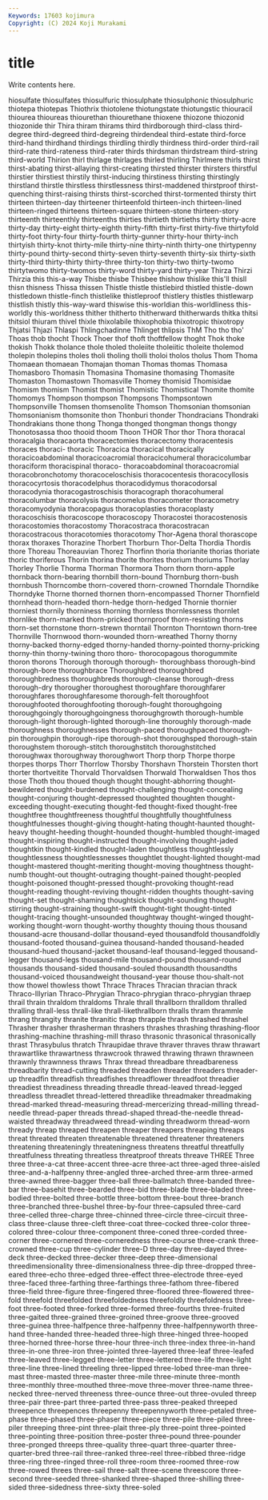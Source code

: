 ```yaml
---
Keywords: 17603 kojimura
Copyright: (C) 2024 Koji Murakami
---
```


# title

Write contents here.



hiosulfate thiosulfates thiosulfuric thiosulphate thiosulphonic thiosulphuric thiotepa
thiotepas Thiothrix thiotolene thiotungstate thiotungstic thiouracil thiourea thioureas thiourethan thiourethane
thioxene thiozone thiozonid thiozonide thir Thira thiram thirams third thirdborough
third-class third-degree third-degreed third-degreing thirdendeal third-estate third-force third-hand thirdhand thirdings
thirdling thirdly thirdness third-order third-rail third-rate third-rateness third-rater thirds thirdsman
thirdstream third-string third-world Thirion thirl thirlage thirlages thirled thirling Thirlmere
thirls thirst thirst-abating thirst-allaying thirst-creating thirsted thirster thirsters thirstful thirstier
thirstiest thirstily thirst-inducing thirstiness thirsting thirstingly thirstland thirstle thirstless thirstlessness
thirst-maddened thirstproof thirst-quenching thirst-raising thirsts thirst-scorched thirst-tormented thirsty thirt thirteen
thirteen-day thirteener thirteenfold thirteen-inch thirteen-lined thirteen-ringed thirteens thirteen-square thirteen-stone thirteen-story
thirteenth thirteenthly thirteenths thirties thirtieth thirtieths thirty thirty-acre thirty-day thirty-eight
thirty-eighth thirty-fifth thirty-first thirty-five thirtyfold thirty-foot thirty-four thirty-fourth thirty-gunner thirty-hour
thirty-inch thirtyish thirty-knot thirty-mile thirty-nine thirty-ninth thirty-one thirtypenny thirty-pound thirty-second
thirty-seven thirty-seventh thirty-six thirty-sixth thirty-third thirty-thirty thirty-three thirty-ton thirty-two thirty-twomo
thirtytwomo thirty-twomos thirty-word thirty-yard thirty-year Thirza Thirzi Thirzia this this-a-way
Thisbe thisbe Thisbee thishow thislike this'll thisll thisn thisness Thissa
thissen Thistle thistle thistlebird thistled thistle-down thistledown thistle-finch thistlelike thistleproof
thistlery thistles thistlewarp thistlish thistly this-way-ward thiswise this-worldian this-worldliness this-worldly
this-worldness thither thitherto thitherward thitherwards thitka thitsi thitsiol thiuram thivel
thixle thixolabile thixophobia thixotropic thixotropy Thjatsi Thjazi Thlaspi Thlingchadinne Thlinget
thlipsis ThM Tho tho tho' Thoas thob thocht Thock Thoer
thof thoft thoftfellow thoght Thok thoke thokish Thokk tholance thole
tholed tholeiite tholeiitic tholeite tholemod tholepin tholepins tholes tholi tholing
tholli tholoi tholos tholus Thom Thoma Thomaean thomaean Thomajan thoman
Thomas thomas Thomasa Thomasboro Thomasin Thomasina Thomasine thomasing Thomasite Thomaston
Thomastown Thomasville Thomey thomisid Thomisidae Thomism thomism Thomist thomist Thomistic
Thomistical Thomite thomite Thomomys Thompson thompson Thompsons Thompsontown Thompsonville Thomsen
thomsenolite Thomson Thomsonian thomsonian Thomsonianism thomsonite thon Thonburi thonder Thondracians
Thondraki Thondrakians thone thong Thonga thonged thongman thongs thongy Thonotosassa
thoo thooid thoom Thoon THOR Thor thor Thora thoracal thoracalgia
thoracaorta thoracectomies thoracectomy thoracentesis thoraces thoraci- thoracic Thoracica thoracical thoracically
thoracicoabdominal thoracicoacromial thoracicohumeral thoracicolumbar thoraciform thoracispinal thoraco- thoracoabdominal thoracoacromial thoracobronchotomy
thoracoceloschisis thoracocentesis thoracocyllosis thoracocyrtosis thoracodelphus thoracodidymus thoracodorsal thoracodynia thoracogastroschisis thoracograph
thoracohumeral thoracolumbar thoracolysis thoracomelus thoracometer thoracometry thoracomyodynia thoracopagus thoracoplasties thoracoplasty
thoracoschisis thoracoscope thoracoscopy Thoracostei thoracostenosis thoracostomies thoracostomy Thoracostraca thoracostracan thoracostracous
thoracotomies thoracotomy Thor-Agena thoral thorascope thorax thoraxes Thorazine Thorbert Thorburn
Thor-Delta Thordia Thordis thore Thoreau Thoreauvian Thorez Thorfinn thoria thorianite
thorias thoriate thoric thoriferous Thorin thorina thorite thorites thorium thoriums
Thorlay Thorley Thorlie Thorma Thorman Thormora Thorn thorn thorn-apple thornback
thorn-bearing thornbill thorn-bound Thornburg thorn-bush thornbush Thorncombe thorn-covered thorn-crowned Thorndale
Thorndike Thorndyke Thorne thorned thornen thorn-encompassed Thorner Thornfield thornhead thorn-headed
thorn-hedge thorn-hedged Thornie thornier thorniest thornily thorniness thorning thornless thornlessness
thornlet thornlike thorn-marked thorn-pricked thornproof thorn-resisting thorns thorn-set thornstone thorn-strewn
thorntail Thornton Thorntown thorn-tree Thornville Thornwood thorn-wounded thorn-wreathed Thorny thorny
thorny-backed thorny-edged thorny-handed thorny-pointed thorny-pricking thorny-thin thorny-twining thoro thoro- thorocopagous
thorogummite thoron thorons Thorough thorough thorough- thoroughbass thorough-bind thorough-bore thoroughbrace
Thoroughbred thoroughbred thoroughbredness thoroughbreds thorough-cleanse thorough-dress thorough-dry thorougher thoroughest thoroughfare
thoroughfarer thoroughfares thoroughfaresome thorough-felt thoroughfoot thoroughfooted thoroughfooting thorough-fought thoroughgoing thoroughgoingly
thoroughgoingness thoroughgrowth thorough-humble thorough-light thorough-lighted thorough-line thoroughly thorough-made thoroughness thoroughnesses
thorough-paced thoroughpaced thorough-pin thoroughpin thorough-ripe thorough-shot thoroughsped thorough-stain thoroughstem thorough-stitch
thoroughstitch thoroughstitched thoroughwax thoroughway thoroughwort Thorp thorp Thorpe thorpe thorpes
thorps Thorr Thorrlow Thorsby Thorshavn Thorstein Thorsten thort thorter thortveitite
Thorvald Thorvaldsen Thorwald Thorwaldsen Thos thos those Thoth thou thoued
though thought thought-abhorring thought-bewildered thought-burdened thought-challenging thought-concealing thought-conjuring thought-depressed thoughted
thoughten thought-exceeding thought-executing thought-fed thought-fixed thought-free thoughtfree thoughtfreeness thoughtful thoughtfully
thoughtfulness thoughtfulnesses thought-giving thought-hating thought-haunted thought-heavy thought-heeding thought-hounded thought-humbled thought-imaged
thought-inspiring thought-instructed thought-involving thought-jaded thoughtkin thought-kindled thought-laden thoughtless thoughtlessly thoughtlessness
thoughtlessnesses thoughtlet thought-lighted thought-mad thought-mastered thought-meriting thought-moving thoughtness thought-numb thought-out
thought-outraging thought-pained thought-peopled thought-poisoned thought-pressed thought-provoking thought-read thought-reading thought-reviving thought-ridden
thoughts thought-saving thought-set thought-shaming thoughtsick thought-sounding thought-stirring thought-straining thought-swift thought-tight
thought-tinted thought-tracing thought-unsounded thoughtway thought-winged thought-working thought-worn thought-worthy thoughty thouing
thous thousand thousand-acre thousand-dollar thousand-eyed thousandfold thousandfoldly thousand-footed thousand-guinea thousand-handed
thousand-headed thousand-hued thousand-jacket thousand-leaf thousand-legged thousand-legger thousand-legs thousand-mile thousand-pound thousand-round
thousands thousand-sided thousand-souled thousandth thousandths thousand-voiced thousandweight thousand-year thouse thou-shalt-not
thow thowel thowless thowt Thrace Thraces Thracian thracian thrack Thraco-Illyrian
Thraco-Phrygian Thraco-phrygian thraco-phrygian thraep thrail thrain thraldom thraldoms Thrale thrall
thrallborn thralldom thralled thralling thrall-less thrall-like thrall-likethrallborn thralls thram thrammle
thrang thrangity thranite thranitic thrap thrapple thrash thrashed thrashel Thrasher
thrasher thrasherman thrashers thrashes thrashing thrashing-floor thrashing-machine thrashing-mill thraso thrasonic
thrasonical thrasonically thrast Thrasybulus thratch Thraupidae thrave thraver thraves thraw
thrawart thrawartlike thrawartness thrawcrook thrawed thrawing thrawn thrawneen thrawnly thrawnness
thraws Thrax thread threadbare threadbareness threadbarity thread-cutting threaded threaden threader
threaders threader-up threadfin threadfish threadfishes threadflower threadfoot threadier threadiest threadiness
threading threadle thread-leaved thread-legged threadless threadlet thread-lettered threadlike threadmaker threadmaking
thread-marked thread-measuring thread-mercerizing thread-milling thread-needle thread-paper threads thread-shaped thread-the-needle thread-waisted
threadway threadweed thread-winding threadworm thread-worn thready threap threaped threapen threaper
threapers threaping threaps threat threated threaten threatenable threatened threatener threateners
threatening threateningly threateningness threatens threatful threatfully threatfulness threating threatless threatproof
threats threave THREE Three three three-a-cat three-accent three-acre three-act three-aged
three-aisled three-and-a-halfpenny three-angled three-arched three-arm three-armed three-awned three-bagger three-ball three-ballmatch
three-banded three-bar three-basehit three-bearded three-bid three-blade three-bladed three-bodied three-bolted three-bottle
three-bottom three-bout three-branch three-branched three-bushel three-by-four three-capsuled three-card three-celled three-charge
three-chinned three-circle three-circuit three-class three-clause three-cleft three-coat three-cocked three-color three-colored
three-colour three-component three-coned three-corded three-corner three-cornered three-corneredness three-course three-crank three-crowned
three-cup three-cylinder three-D three-day three-dayed three-deck three-decked three-decker three-deep three-dimensional
threedimensionality three-dimensionalness three-dip three-dropped three-eared three-echo three-edged three-effect three-electrode three-eyed
three-faced three-farthing three-farthings three-fathom three-fibered three-field three-figure three-fingered three-floored three-flowered
three-fold threefold threefolded threefoldedness threefoldly threefoldness three-foot three-footed three-forked three-formed
three-fourths three-fruited three-gaited three-grained three-groined three-groove three-grooved three-guinea three-halfpence three-halfpenny
three-halfpennyworth three-hand three-handed three-headed three-high three-hinged three-hooped three-horned three-horse three-hour
three-inch three-index three-in-hand three-in-one three-iron three-jointed three-layered three-leaf three-leafed three-leaved
three-legged three-letter three-lettered three-life three-light three-line three-lined threeling three-lipped three-lobed
three-man three-mast three-masted three-master three-mile three-minute three-month three-monthly three-mouthed three-move
three-mover three-name three-necked three-nerved threeness three-ounce three-out three-ovuled threep three-pair
three-part three-parted three-pass three-peaked threeped threepence threepences threepenny threepennyworth three-petaled
three-phase three-phased three-phaser three-piece three-pile three-piled three-piler threeping three-pint three-plait
three-ply three-point three-pointed three-pointing three-position three-poster three-pound three-pounder three-pronged threeps
three-quality three-quart three-quarter three-quarter-bred three-rail three-ranked three-reel three-ribbed three-ridge three-ring
three-ringed three-roll three-room three-roomed three-row three-rowed threes three-sail three-salt three-scene
threescore three-second three-seeded three-shanked three-shaped three-shilling three-sided three-sidedness three-sixty three-soled
